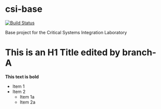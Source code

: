 # csi-base

[![Build Status](https://travis-ci.org/FTSRG-CSI/csi.svg?branch=master)](https://travis-ci.org/FTSRG-CSI/csi)

Base project for the Critical Systems Integration Laboratory

# This is an H1 Title edited by branch-A

**This text is bold**

* Item 1 
* Item 2
  * Item 1a
  * Item 2a
